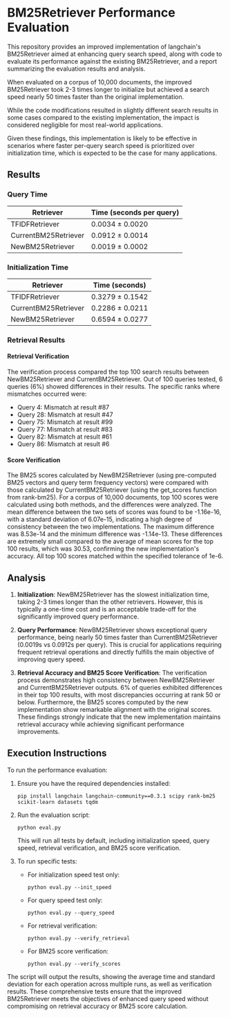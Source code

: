 # BM25Retriever Performance Evaluation

This repository provides an improved implementation of langchain's BM25Retriever aimed at enhancing query search speed, along with code to evaluate its performance against the existing BM25Retriever, and a report summarizing the evaluation results and analysis.

When evaluated on a corpus of 10,000 documents, the improved BM25Retriever took 2-3 times longer to initialize but achieved a search speed nearly 50 times faster than the original implementation.

While the code modifications resulted in slightly different search results in some cases compared to the existing implementation, the impact is considered negligible for most real-world applications.

Given these findings, this implementation is likely to be effective in scenarios where faster per-query search speed is prioritized over initialization time, which is expected to be the case for many applications.

## Results

### Query Time

| Retriever | Time (seconds per query) |
|-----------|--------------------------|
| TFIDFRetriever | 0.0034 ± 0.0020 |
| CurrentBM25Retriever | 0.0912 ± 0.0014 |
| NewBM25Retriever | 0.0019 ± 0.0002 |

### Initialization Time

| Retriever | Time (seconds) |
|-----------|----------------|
| TFIDFRetriever | 0.3279 ± 0.1542 |
| CurrentBM25Retriever | 0.2286 ± 0.0211 |
| NewBM25Retriever | 0.6594 ± 0.0277 |

### Retrieval Results

#### Retrieval Verification
The verification process compared the top 100 search results between NewBM25Retriever and CurrentBM25Retriever. Out of 100 queries tested, 6 queries (6%) showed differences in their results. The specific ranks where mismatches occurred were:

- Query 4: Mismatch at result #87
- Query 28: Mismatch at result #47
- Query 75: Mismatch at result #99
- Query 77: Mismatch at result #83
- Query 82: Mismatch at result #61
- Query 86: Mismatch at result #6

#### Score Verification
The BM25 scores calculated by NewBM25Retriever (using pre-computed BM25 vectors and query term frequency vectors) were compared with those calculated by CurrentBM25Retriever (using the get_scores function from rank-bm25). For a corpus of 10,000 documents, top 100 scores were calculated using both methods, and the differences were analyzed. The mean difference between the two sets of scores was found to be -1.16e-16, with a standard deviation of 6.07e-15, indicating a high degree of consistency between the two implementations. The maximum difference was 8.53e-14 and the minimum difference was -1.14e-13. These differences are extremely small compared to the average of mean scores for the top 100 results, which was 30.53, confirming the new implementation's accuracy. All top 100 scores matched within the specified tolerance of 1e-6.


## Analysis

1. **Initialization**: NewBM25Retriever has the slowest initialization time, taking 2-3 times longer than the other retrievers. However, this is typically a one-time cost and is an acceptable trade-off for the significantly improved query performance.

2. **Query Performance**: NewBM25Retriever shows exceptional query performance, being nearly 50 times faster than CurrentBM25Retriever (0.0019s vs 0.0912s per query). This is crucial for applications requiring frequent retrieval operations and directly fulfills the main objective of improving query speed.

3. **Retrieval Accuracy and BM25 Score Verification**: The verification process demonstrates high consistency between NewBM25Retriever and CurrentBM25Retriever outputs. 6% of queries exhibited differences in their top 100 results, with most discrepancies occurring at rank 50 or below. Furthermore, the BM25 scores computed by the new implementation show remarkable alignment with the original scores. These findings strongly indicate that the new implementation maintains retrieval accuracy while achieving significant performance improvements.

## Execution Instructions

To run the performance evaluation:

1. Ensure you have the required dependencies installed:
   ```
   pip install langchain langchain-community==0.3.1 scipy rank-bm25 scikit-learn datasets tqdm
   ```

2. Run the evaluation script:
   ```
   python eval.py
   ```

   This will run all tests by default, including initialization speed, query speed, retrieval verification, and BM25 score verification.

3. To run specific tests:
   - For initialization speed test only:
     ```
     python eval.py --init_speed
     ```
   - For query speed test only:
     ```
     python eval.py --query_speed
     ```
   - For retrieval verification:
     ```
     python eval.py --verify_retrieval
     ```
   - For BM25 score verification:
     ```
     python eval.py --verify_scores
     ```

The script will output the results, showing the average time and standard deviation for each operation across multiple runs, as well as verification results. These comprehensive tests ensure that the improved BM25Retriever meets the objectives of enhanced query speed without compromising on retrieval accuracy or BM25 score calculation.
